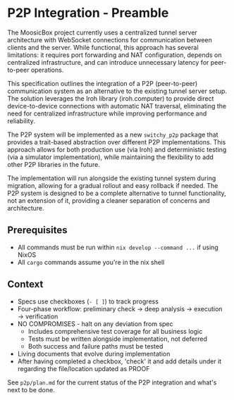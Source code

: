 # P2P Integration - Preamble

The MoosicBox project currently uses a centralized tunnel server architecture with WebSocket connections for communication between clients and the server. While functional, this approach has several limitations: it requires port forwarding and NAT configuration, depends on centralized infrastructure, and can introduce unnecessary latency for peer-to-peer operations.

This specification outlines the integration of a P2P (peer-to-peer) communication system as an alternative to the existing tunnel server setup. The solution leverages the Iroh library (iroh.computer) to provide direct device-to-device connections with automatic NAT traversal, eliminating the need for centralized infrastructure while improving performance and reliability.

The P2P system will be implemented as a new `switchy_p2p` package that provides a trait-based abstraction over different P2P implementations. This approach allows for both production use (via Iroh) and deterministic testing (via a simulator implementation), while maintaining the flexibility to add other P2P libraries in the future.

The implementation will run alongside the existing tunnel system during migration, allowing for a gradual rollout and easy rollback if needed. The P2P system is designed to be a complete alternative to tunnel functionality, not an extension of it, providing a cleaner separation of concerns and architecture.

## Prerequisites

- All commands must be run within `nix develop --command ...` if using NixOS
- All `cargo` commands assume you're in the nix shell

## Context

- Specs use checkboxes (`- [ ]`) to track progress
- Four-phase workflow: preliminary check → deep analysis → execution → verification
- NO COMPROMISES - halt on any deviation from spec
  - Includes comprehensive test coverage for all business logic
  - Tests must be written alongside implementation, not deferred
  - Both success and failure paths must be tested
- Living documents that evolve during implementation
- After having completed a checkbox, 'check' it and add details under it regarding the file/location updated as PROOF

See `p2p/plan.md` for the current status of the P2P integration and what's next to be done.
